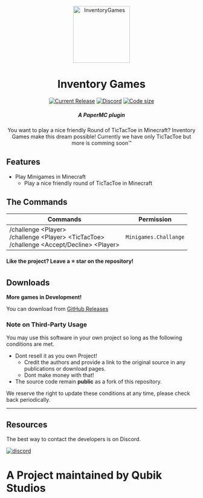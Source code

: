 <p align="center"><img src="https://qubik-studios.net/wp-content/uploads/2021/04/InventoryGames-Banner.png" width="auto" height="150px" alt="InventoryGames"></p>
<h1 align="center">Inventory Games</h1>

[<p align="center"><img src="https://img.shields.io/github/v/release/Qubik-Studios/InventoryGames?include_prereleases&style=for-the-badge" alt="Current Release">](https://github.com/Qubik-Studios/Qubik-Launcher/releases) [<img src="https://img.shields.io/discord/759767022916599808?label=Discord&style=for-the-badge" alt="Discord">](http://discord.Qubik-Studios.net) [<img src="https://img.shields.io/github/languages/code-size/Qubik-Studios/InventoryGames?style=for-the-badge" alt="Code size">](#) </p>

<em><h5 align="center">A PaperMC plugin</h5></em>


<p align="center">You want to play a nice friendly Round of TicTacToe
in Minecraft?
Inventory Games make this dream possible!
Currently we have only TicTacToe but more is
comming soon™</p>

## Features

* Play Minigames in Minecraft
  * Play a nice friendly round of TicTacToe in Minecraft


## The Commands

| Commands | Permission |
| -------- | ---- |
| /challenge \<Player\><br>/challenge \<Player\> \<TicTacToe\> <br> /challenge \<Accept/Decline\> \<Player\> | `Minigames.Challange` |


#### Like the project? Leave a ⭐ star on the repository!

## Downloads

**More games in Development!**

You can download from [GitHub Releases](https://github.com/Qubik-Studios/InventoryGames/releases)

### Note on Third-Party Usage

You may use this software in your own project so long as the following conditions are met.

* Dont resell it as you own Project!
  * Credit the authors and provide a link to the original source in any publications or download pages.
  * Dont make money with that!
* The source code remain **public** as a fork of this repository.

We reserve the right to update these conditions at any time, please check back periodically.

---

## Resources

The best way to contact the developers is on Discord.

[![discord](https://discordapp.com/api/guilds/759767022916599808/embed.png?style=banner3)][discord]


# A Project maintained by Qubik Studios

[discord]: http://discord.Qubik-Studios.net 'Discord'
[docs]: https://qubik-studios.net/index.php/docs/ 'Docs'
